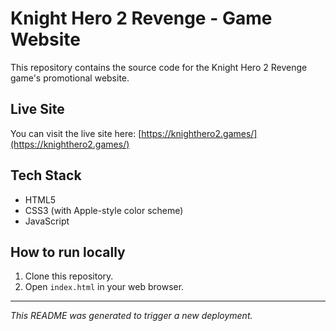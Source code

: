 # Knight Hero 2 Revenge - Game Website

This repository contains the source code for the Knight Hero 2 Revenge game's promotional website.

## Live Site
You can visit the live site here: [https://knighthero2.games/](https://knighthero2.games/)

## Tech Stack
- HTML5
- CSS3 (with Apple-style color scheme)
- JavaScript

## How to run locally
1. Clone this repository.
2. Open `index.html` in your web browser.

---
*This README was generated to trigger a new deployment.* 